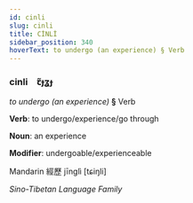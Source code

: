 ```yaml
---
id: cinli
slug: cinli
title: CİNLİ
sidebar_position: 340
hoverText: to undergo (an experience) § Verb
---
```


### cinli&emsp;<span kind="abugida">ꞇ̃ɟʓɟ</span>

*to undergo (an experience)* **§** Verb

**Verb**: to undergo/experience/go through

**Noun**: an experience

**Modifier**: undergoable/experienceable

Mandarin 經歷 jīnglì [tɕiŋli]

*Sino-Tibetan Language Family*